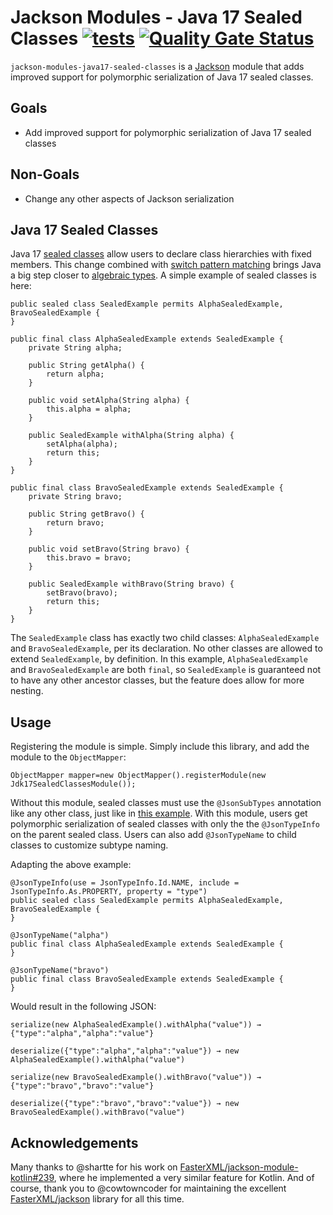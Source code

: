 # Jackson Modules - Java 17 Sealed Classes [![tests](https://github.com/sigpwned/jackson-modules-java-17-sealed-classes/actions/workflows/tests.yml/badge.svg)](https://github.com/sigpwned/jackson-modules-java-17-sealed-classes/actions/workflows/tests.yml) [![Quality Gate Status](https://sonarcloud.io/api/project_badges/measure?project=sigpwned_jackson-modules-java-17-sealed-classes&metric=alert_status)](https://sonarcloud.io/summary/new_code?id=sigpwned_jackson-modules-java-17-sealed-classes)

`jackson-modules-java17-sealed-classes` is a [Jackson](https://github.com/FasterXML/jackson) module that adds improved support for polymorphic serialization of Java 17 sealed classes.

## Goals

* Add improved support for polymorphic serialization of Java 17 sealed classes

## Non-Goals

* Change any other aspects of Jackson serialization

## Java 17 Sealed Classes

Java 17 [sealed classes](https://docs.oracle.com/en/java/javase/17/language/sealed-classes-and-interfaces.html) allow users to declare class hierarchies with fixed members. This change combined with [switch pattern matching](https://docs.oracle.com/en/java/javase/17/language/pattern-matching-switch-expressions-and-statements.html) brings Java a big step closer to [algebraic types](https://en.wikipedia.org/wiki/Algebraic_data_type). A simple example of sealed classes is here:

    public sealed class SealedExample permits AlphaSealedExample, BravoSealedExample {
    }
    
    public final class AlphaSealedExample extends SealedExample {
        private String alpha;
        
        public String getAlpha() {
            return alpha;
        }
        
        public void setAlpha(String alpha) {
            this.alpha = alpha;
        }
        
        public SealedExample withAlpha(String alpha) {
            setAlpha(alpha);
            return this;
        }
    }
    
    public final class BravoSealedExample extends SealedExample {
        private String bravo;
        
        public String getBravo() {
            return bravo;
        }
        
        public void setBravo(String bravo) {
            this.bravo = bravo;
        }
        
        public SealedExample withBravo(String bravo) {
            setBravo(bravo);
            return this;
        }
    }

The `SealedExample` class has exactly two child classes: `AlphaSealedExample` and `BravoSealedExample`, per its declaration. No other classes are allowed to extend `SealedExample`, by definition. In this example, `AlphaSealedExample` and `BravoSealedExample` are both `final`, so `SealedExample` is guaranteed not to have any other ancestor classes, but the feature does allow for more nesting.

## Usage

Registering the module is simple. Simply include this library, and add the module to the `ObjectMapper`:

    ObjectMapper mapper=new ObjectMapper().registerModule(new Jdk17SealedClassesModule());

Without this module, sealed classes must use the `@JsonSubTypes` annotation like any other class, just like in [this example](https://www.baeldung.com/jackson-annotations). With this module, users get polymorphic serialization of sealed classes with only the the `@JsonTypeInfo` on the parent sealed class. Users can also add `@JsonTypeName` to child classes to customize subtype naming.

Adapting the above example:

    @JsonTypeInfo(use = JsonTypeInfo.Id.NAME, include = JsonTypeInfo.As.PROPERTY, property = "type")
    public sealed class SealedExample permits AlphaSealedExample, BravoSealedExample {
    }
    
    @JsonTypeName("alpha")
    public final class AlphaSealedExample extends SealedExample {
    }
    
    @JsonTypeName("bravo")
    public final class BravoSealedExample extends SealedExample {
    }
    
Would result in the following JSON:

    serialize(new AlphaSealedExample().withAlpha("value")) → {"type":"alpha","alpha":"value"}

    deserialize({"type":"alpha","alpha":"value"}) → new AlphaSealedExample().withAlpha("value")
    
    serialize(new BravoSealedExample().withBravo("value")) → {"type":"bravo","bravo":"value"}
    
    deserialize({"type":"bravo","bravo":"value"}) → new BravoSealedExample().withBravo("value")
    
## Acknowledgements

Many thanks to @shartte for his work on [FasterXML/jackson-module-kotlin#239](https://github.com/FasterXML/jackson-module-kotlin/issues/239), where he implemented a very similar feature for Kotlin. And of course, thank you to @cowtowncoder for maintaining the excellent [FasterXML/jackson](https://github.com/FasterXML/jackson) library for all this time.

